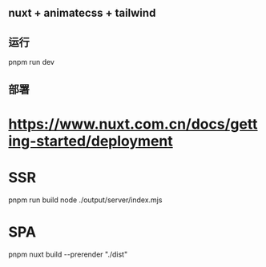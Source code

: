 ## nuxt + animatecss + tailwind

## 运行
pnpm run dev

## 部署
# https://www.nuxt.com.cn/docs/getting-started/deployment

# SSR
pnpm run build
node ./output/server/index.mjs

# SPA
pnpm nuxt build --prerender
"./dist"